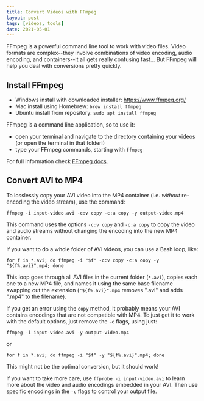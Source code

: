 ```yaml
---
title: Convert Videos with FFmpeg
layout: post
tags: [videos, tools]
date: 2021-05-01
---
```


FFmpeg is a powerful command line tool to work with video files. 
Video formats are complex--they involve combinations of video encoding, audio encoding, and containers--it all gets really confusing fast...
But FFmpeg will help you deal with conversions pretty quickly.

## Install FFmpeg

- Windows install with downloaded installer: <https://www.ffmpeg.org/>
- Mac install using Homebrew: `brew install ffmpeg`
- Ubuntu install from repository: `sudo apt install ffmpeg`

FFmpeg is a command line application, so to use it: 

- open your terminal and navigate to the directory containing your videos (or open the terminal in that folder!)
- type your FFmpeg commands, starting with `ffmpeg`

For full information check [FFmpeg docs](https://www.ffmpeg.org/ffmpeg.html).

## Convert AVI to MP4

To losslessly copy your AVI video into the MP4 container (i.e. *without* re-encoding the video stream), use the command:

```
ffmpeg -i input-video.avi -c:v copy -c:a copy -y output-video.mp4
```

This command uses the options `-c:v copy` and `-c:a copy` to copy the video and audio streams without changing the encoding into the new MP4 container.

If you want to do a whole folder of AVI videos, you can use a Bash loop, like:

```
for f in *.avi; do ffmpeg -i "$f" -c:v copy -c:a copy -y "${f%.avi}".mp4; done
```

This loop goes through all AVI files in the current folder (`*.avi`), copies each one to a new MP4 file, and names it using the same base filename swapping out the extension (`"${f%.avi}".mp4` removes ".avi" and adds ".mp4" to the filename). 

If you get an error using the `copy` method, it probably means your AVI contains encodings that are not compatible with MP4. 
To just get it to work with the default options, just remove the `-c` flags, using just:

```
ffmpeg -i input-video.avi -y output-video.mp4
```

or

```
for f in *.avi; do ffmpeg -i "$f" -y "${f%.avi}".mp4; done
```

This might not be the optimal conversion, but it should work!

If you want to take more care, use `ffprobe -i input-video.avi` to learn more about the video and audio encodings embedded in your AVI. 
Then use specific encodings in the `-c` flags to control your output file.
